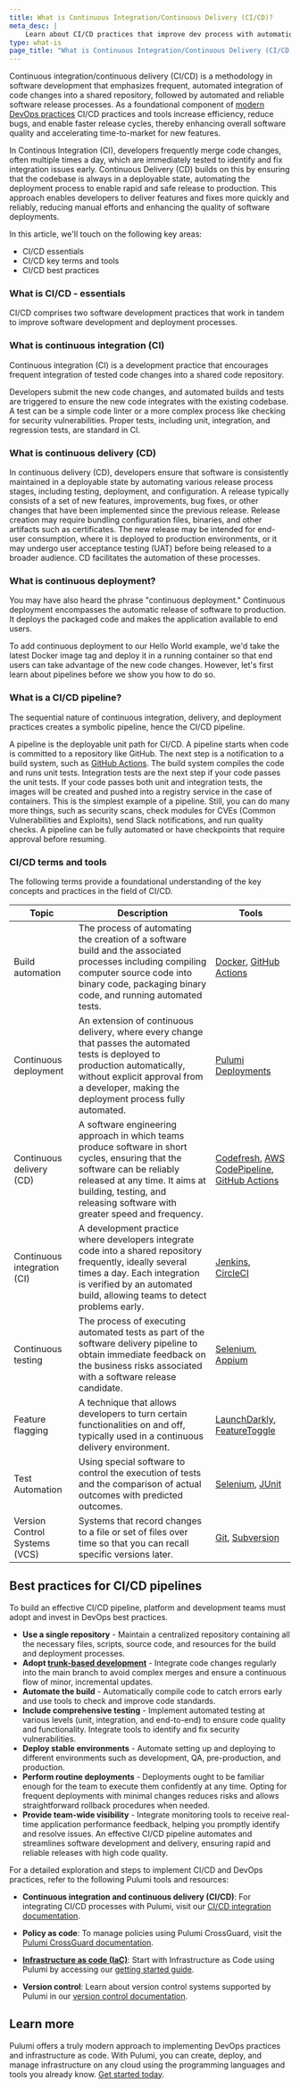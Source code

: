 ```yaml
---
title: What is Continuous Integration/Continuous Delivery (CI/CD)?
meta_desc: |
    Learn about CI/CD practices that improve dev process with automation for effective, rapid software delivery.
type: what-is
page_title: "What is Continuous Integration/Continuous Delivery (CI/CD)?"
---
```


Continuous integration/continuous delivery (CI/CD) is a methodology in software development that emphasizes frequent, automated integration of code changes into a shared repository, followed by automated and reliable software release processes. As a foundational component of [modern DevOps practices](/what-is/what-is-devops/) CI/CD practices and tools increase efficiency, reduce bugs, and enable faster release cycles, thereby enhancing overall software quality and accelerating time-to-market for new features.

In Continous Integration (CI), developers frequently merge code changes, often multiple times a day, which are immediately tested to identify and fix integration issues early. Continuous Delivery (CD) builds on this by ensuring that the codebase is always in a deployable state, automating the deployment process to enable rapid and safe release to production. This approach enables developers to deliver features and fixes more quickly and reliably, reducing manual efforts and enhancing the quality of software deployments.

In this article, we'll touch on the following key areas:

* CI/CD essentials
* CI/CD key terms and tools
* CI/CD best practices

### What is CI/CD - essentials

CI/CD comprises two software development practices that work in tandem to improve software development and deployment processes.

### What is continuous integration (CI)

Continuous integration (CI) is a development practice that encourages frequent integration of tested code changes into a shared code repository.

Developers submit the new code changes, and automated builds and tests are triggered to ensure the new code integrates with the existing codebase. A test can be a simple code linter or a more complex process like checking for security vulnerabilities. Proper tests, including unit, integration, and regression tests, are standard in CI.

### What is continuous delivery (CD)

In continuous delivery (CD), developers ensure that software is consistently maintained in a deployable state by automating various release process stages, including testing, deployment, and configuration. A release typically consists of a set of new features, improvements, bug fixes, or other changes that have been implemented since the previous release. Release creation may require bundling configuration files, binaries, and other artifacts such as certificates. The new release may be intended for end-user consumption, where it is deployed to production environments, or it may undergo user acceptance testing (UAT) before being released to a broader audience. CD facilitates the automation of these processes.

### What is continuous deployment?

You may have also heard the phrase "continuous deployment." Continuous deployment encompasses the automatic release of software to production. It deploys the packaged code and makes the application available to end users.

To add continuous deployment to our Hello World example, we'd take the latest Docker image tag and deploy it in a running container so that end users can take advantage of the new code changes. However, let's first learn about pipelines before we show you how to do so.

### What is a CI/CD pipeline?

The sequential nature of continuous integration, delivery, and deployment practices creates a symbolic pipeline, hence the CI/CD pipeline.

A pipeline is the deployable unit path for CI/CD. A pipeline starts when code is committed to a repository like GitHub. The next step is a notification to a build system, such as [GitHub Actions](https://docs.github.com/en/actions). The build system compiles the code and runs unit tests. Integration tests are the next step if your code passes the unit tests. If your code passes both unit and integration tests, the images will be created and pushed into a registry service in the case of containers. This is the simplest example of a pipeline. Still, you can do many more things, such as security scans, check modules for CVEs (Common Vulnerabilities and Exploits), send Slack notifications, and run quality checks. A pipeline can be fully automated or have checkpoints that require approval before resuming.

### CI/CD terms and tools

The following terms provide a foundational understanding of the key concepts and practices in the field of CI/CD.

| Topic | Description | Tools |
|-------|-------------|-------|
| Build automation | The process of automating the creation of a software build and the associated processes including compiling computer source code into binary code, packaging binary code, and running automated tests. | [Docker](https://www.docker.com/), [GitHub Actions](https://github.com/features/actions) |
| Continuous deployment | An extension of continuous delivery, where every change that passes the automated tests is deployed to production automatically, without explicit approval from a developer, making the deployment process fully automated. | [Pulumi Deployments](/docs/pulumi-cloud/deployments/) |
| Continuous delivery (CD) | A software engineering approach in which teams produce software in short cycles, ensuring that the software can be reliably released at any time. It aims at building, testing, and releasing software with greater speed and frequency. | [Codefresh](https://codefresh.io/docs/docs/getting-started/cd-codefresh/), [AWS CodePipeline](https://aws.amazon.com/codepipeline/), [GitHub Actions](https://github.com/features/actions) |
| Continuous integration (CI) | A development practice where developers integrate code into a shared repository frequently, ideally several times a day. Each integration is verified by an automated build, allowing teams to detect problems early. | [Jenkins](https://www.jenkins.io/), [CircleCI](https://circleci.com/) |
| Continuous testing | The process of executing automated tests as part of the software delivery pipeline to obtain immediate feedback on the business risks associated with a software release candidate. | [Selenium](https://www.selenium.dev/), [Appium](https://appium.io/docs/en/2.2/) |
| Feature flagging | A technique that allows developers to turn certain functionalities on and off, typically used in a continuous delivery environment. | [LaunchDarkly](https://launchdarkly.com/), [FeatureToggle](https://featuretoggle.org/) |
| Test Automation | Using special software to control the execution of tests and the comparison of actual outcomes with predicted outcomes. | [Selenium](https://www.selenium.dev/), [JUnit](https://junit.org/junit5/) |
| Version Control Systems (VCS) | Systems that record changes to a file or set of files over time so that you can recall specific versions later. | [Git](https://git-scm.com/), [Subversion](https://subversion.apache.org/) |

## Best practices for CI/CD pipelines

To build an effective CI/CD pipeline, platform and development teams must adopt and invest in DevOps best practices.

* **Use a single repository** - Maintain a centralized repository containing all the necessary files, scripts, source code, and resources for the build and deployment processes.
* **Adopt [trunk-based development](https://www.atlassian.com/continuous-delivery/continuous-integration/trunk-based-development)**  - Integrate code changes regularly into the main branch to avoid complex merges and ensure a continuous flow of minor, incremental updates.
* **Automate the build** - Automatically compile code to catch errors early and use tools to check and improve code standards.
* **Include comprehensive testing** - Implement automated testing at various levels (unit, integration, and end-to-end) to ensure code quality and functionality.  Integrate tools to identify and fix security vulnerabilities.
* **Deploy stable environments** - Automate setting up and deploying to different environments such as development, QA, pre-production, and production.
* **Perform routine deployments** - Deployments ought to be familiar enough for the team to execute them confidently at any time. Opting for frequent deployments with minimal changes reduces risks and allows straightforward rollback procedures when needed.
* **Provide team-wide visibility** - Integrate monitoring tools to receive real-time application performance feedback, helping you promptly identify and resolve issues.
An effective CI/CD pipeline automates and streamlines software development and delivery, ensuring rapid and reliable releases with high code quality.

For a detailed exploration and steps to implement CI/CD and DevOps practices, refer to the following Pulumi tools and resources:

* **Continuous integration and continuous delivery (CI/CD)**: For integrating CI/CD processes with Pulumi, visit our [CI/CD integration documentation](https://www.pulumi.com/docs/guides/continuous-delivery/).

* **Policy as code**: To manage policies using Pulumi CrossGuard, visit the [Pulumi CrossGuard documentation](https://www.pulumi.com/docs/guides/crossguard/).

* **[Infrastructure as code (IaC)](/what-is/what-is-infrastructure-as-code/)**: Start with Infrastructure as Code using Pulumi by accessing our [getting started guide](https://www.pulumi.com/docs/get-started/).

* **Version control**: Learn about version control systems supported by Pulumi in our [version control documentation](https://www.pulumi.com/docs/intro/concepts/state/#backends).

## Learn more

Pulumi offers a truly modern approach to implementing DevOps practices and infrastructure as code. With Pulumi, you can create, deploy, and manage infrastructure on any cloud using the programming languages and tools you already know. [Get started today](/docs/get-started/).
